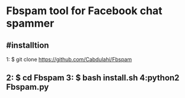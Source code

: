 # Fbspam tool for Facebook chat spammer
#installtion 
-----------------------------------------------------------

1: $ git clone https://github.com/Cabdulahi/Fbspam

2: $ cd Fbspam
3: $ bash install.sh
4:python2 Fbspam.py
----------------------------
